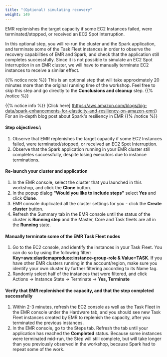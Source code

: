 ```yaml
---
title: "(Optional) simulating recovery"
weight: 149
---
```


EMR replenishes the target capacity if some EC2 Instances failed, were terminated/stopped, or received an EC2 Spot Interruption.

In this optional step, you will re-run the cluster and the Spark application, and terminate some of the Task Fleet instances in order to observe the recovery capabilities of EMR and Spark, and check that the application still completes successfully. Since it is not possible to simulate an EC2 Spot Interruption in an EMR cluster, we will have to manually terminate EC2 instances to receive a similar effect.

{{% notice note %}}
This is an optional step that will take approximately 20 minutes more than the original running time of the workshop. Feel free to skip this step and go directly to the **Conclusions and cleanup** step.
{{% /notice %}}

{{% notice info %}}
[Click here] (https://aws.amazon.com/blogs/big-data/spark-enhancements-for-elasticity-and-resiliency-on-amazon-emr/) For an in-depth blog post about Spark's resiliency in EMR 
{{% /notice %}}

#### Step objectives:\
1. Observe that EMR replenishes the target capacity if some EC2 Instances failed, were terminated/stopped, or received an EC2 Spot Interruption.
2. Observe that the Spark application running in your EMR cluster still completes successfully, despite losing executors due to instance terminations.

#### Re-launch your cluster and application
1. In the EMR console, select the cluster that you launched in this workshop, and click the **Clone** button.
2. In the popup dialog **"Would you like to include steps"** select **Yes** and click **Clone**.
3. EMR console duplicated all the cluster settings for you - click the **Create cluster** button.
4. Refresh the Summary tab in the EMR console until the status of the cluster is **Running step** and the Master, Core and Task fleets are all in the **Running** state.

#### Manually terminate some of the EMR Task Fleet nodes
1. Go to the EC2 console, and identify the instances in your Task Fleet. You can do so by using the following filter: **Key=aws:elasticmapreduce:instance-group-role & Value=TASK**. If you have other EMR clusters running in the account/region, make sure you identify your own cluster by further filtering according to its Name tag.
2. Randomly select half of the instances that were filtered, and click Actions -> Instance State -> Terminate -> **Yes, Terminate**

#### Verify that EMR replenished the capacity, and that the step completed successfully
1. Within 2-3 minutes, refresh the EC2 console as well as the Task Fleet in the EMR console under the Hardware tab, and you should see new Task Fleet instances created by EMR to replenish the capacity, after you terminated the previous instances.
2. In the EMR console, go to the Steps tab. Refresh the tab until your application has reached the **Completed** status. Because some instances were terminated mid-run, the Step will still complete, but will take longer than you previously observed in the workshop, because Spark had to repeat some of the work.
